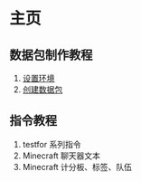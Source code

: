 # 主页

## 数据包制作教程

1. [设置环境](datapacks/set-environment.md)
2. [创建数据包](datapacks/make.md) 

## 指令教程

1. testfor 系列指令
2. Minecraft 聊天器文本
3. Minecraft 计分板、标签、队伍